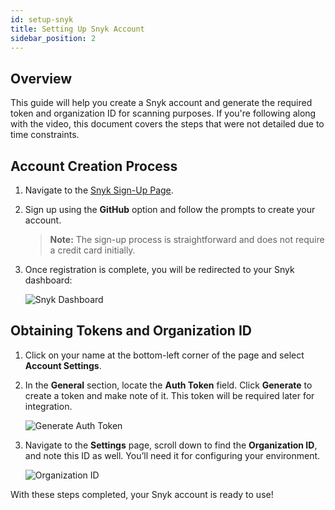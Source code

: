 ```yaml
---
id: setup-snyk
title: Setting Up Snyk Account
sidebar_position: 2
---
```


## Overview

This guide will help you create a Snyk account and generate the required token and organization ID for scanning purposes. If you're following along with the video, this document covers the steps that were not detailed due to time constraints.

## Account Creation Process

1. Navigate to the [Snyk Sign-Up Page](https://app.snyk.io/login).
2. Sign up using the **GitHub** option and follow the prompts to create your account.

   > **Note:** The sign-up process is straightforward and does not require a credit card initially.

3. Once registration is complete, you will be redirected to your Snyk dashboard:

   ![Snyk Dashboard](/img/projects/devsecops-pipeline-gcp/setup/snyk-dashboard.png)

## Obtaining Tokens and Organization ID

1. Click on your name at the bottom-left corner of the page and select **Account Settings**.
2. In the **General** section, locate the **Auth Token** field. Click **Generate** to create a token and make note of it. This token will be required later for integration.

   ![Generate Auth Token](/img/projects/devsecops-pipeline-gcp/setup/snyk-auth-token.png)

3. Navigate to the **Settings** page, scroll down to find the **Organization ID**, and note this ID as well. You’ll need it for configuring your environment.

   ![Organization ID](/img/projects/devsecops-pipeline-gcp/setup/snyk-organization-id.png)

With these steps completed, your Snyk account is ready to use!
